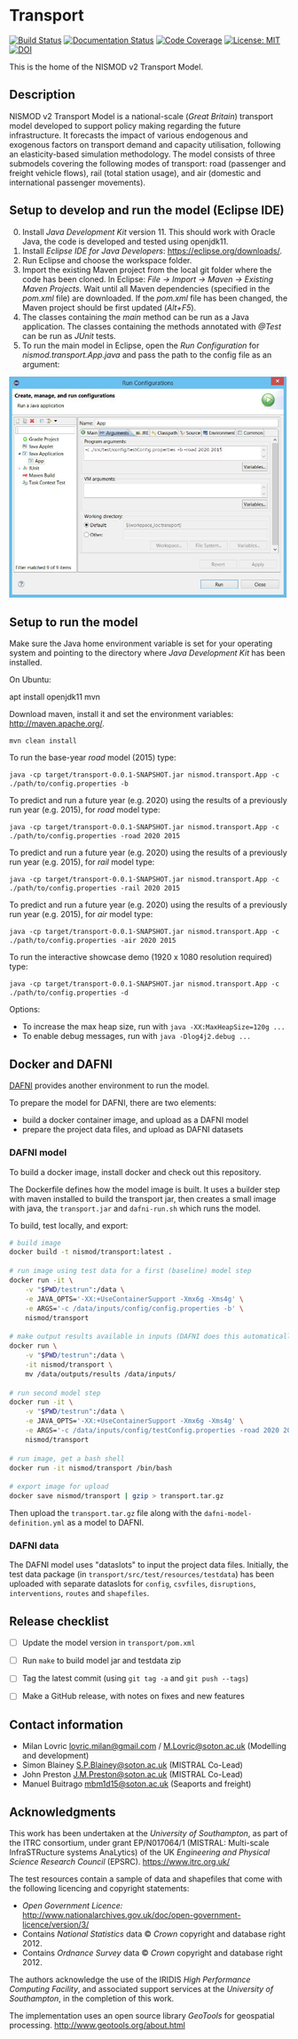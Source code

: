 ﻿# Transport

[![Build Status](https://travis-ci.com/nismod/transport.svg?branch=master)](https://travis-ci.com/nismod/transport)
[![Documentation Status](https://readthedocs.org/projects/nt2/badge/?version=latest)](https://nt2.readthedocs.io/en/latest/?badge=latest)
[![Code Coverage](https://img.shields.io/codecov/c/github/nismod/transport/master.svg)](https://codecov.io/github/nismod/transport?branch=master)
[![License: MIT](https://img.shields.io/badge/License-MIT-yellow.svg)](https://opensource.org/licenses/MIT)
[![DOI](https://zenodo.org/badge/66375443.svg)](https://zenodo.org/badge/latestdoi/66375443)

This is the home of the NISMOD v2 Transport Model.

## Description

NISMOD v2 Transport Model is a national-scale (*Great Britain*) transport model
developed to support policy making regarding the future infrastructure. It
forecasts the impact of various endogenous and exogenous factors on transport
demand and capacity utilisation, following an elasticity-based simulation
methodology. The model consists of three submodels covering the following modes
of transport: road (passenger and freight vehicle flows), rail (total station
usage), and air (domestic and international passenger movements).

## Setup to develop and run the model (Eclipse IDE)

0. Install *Java Development Kit* version 11. This should work with Oracle Java,
   the code is developed and tested using openjdk11.
1. Install *Eclipse IDE for Java Developers*: https://eclipse.org/downloads/.
2. Run Eclipse and choose the workspace folder.
3. Import the existing Maven project from the local git folder where the code
   has been cloned. In Eclipse: *File -> Import -> Maven -> Existing Maven
   Projects.* Wait until all Maven dependencies (specified in the *pom.xml*
   file) are downloaded. If the *pom.xml* file has been changed, the Maven
   project should be first updated (*Alt+F5*).
4. The classes containing the *main* method can be run as a Java application.
   The classes containing the methods annotated with *@Test* can be run as
   *JUnit* tests.
5. To run the main model in Eclipse, open the *Run Configuration* for
   *nismod.transport.App.java* and pass the path to the config file as an
   argument:

[<img alt="Configuration" src="images/configuration.jpg" style="max-width:500px" />](images/configuration.jpg)

## Setup to run the model

Make sure the Java home environment variable is set for your operating system
and pointing to the directory where *Java Development Kit* has been installed.

On Ubuntu:

   apt install openjdk11 mvn

Download maven, install it and set the environment variables:
http://maven.apache.org/.

    mvn clean install

To run the base-year *road* model (2015) type:

    java -cp target/transport-0.0.1-SNAPSHOT.jar nismod.transport.App -c
    ./path/to/config.properties -b

To predict and run a future year (e.g. 2020) using the results of a previously
run year (e.g. 2015), for *road* model type:

    java -cp target/transport-0.0.1-SNAPSHOT.jar nismod.transport.App -c
    ./path/to/config.properties -road 2020 2015

To predict and run a future year (e.g. 2020) using the results of a previously
run year (e.g. 2015), for *rail* model type:

    java -cp target/transport-0.0.1-SNAPSHOT.jar nismod.transport.App -c
    ./path/to/config.properties -rail 2020 2015

To predict and run a future year (e.g. 2020) using the results of a previously
run year (e.g. 2015), for *air* model type:

    java -cp target/transport-0.0.1-SNAPSHOT.jar nismod.transport.App -c
    ./path/to/config.properties -air 2020 2015

To run the interactive showcase demo (1920 x 1080 resolution required) type:

    java -cp target/transport-0.0.1-SNAPSHOT.jar nismod.transport.App -c
    ./path/to/config.properties -d

Options:

* To increase the max heap size, run with `java -XX:MaxHeapSize=120g ...`
* To enable debug messages, run with `java -Dlog4j2.debug ...`


## Docker and DAFNI

[DAFNI](https://www.dafni.ac.uk) provides another environment to run the model.

To prepare the model for DAFNI, there are two elements:
- build a docker container image, and upload as a DAFNI model
- prepare the project data files, and upload as DAFNI datasets

### DAFNI model

To build a docker image, install docker and check out this repository.

The Dockerfile defines how the model image is built. It uses a builder step
with maven installed to build the transport jar, then creates a small image with
java, the `transport.jar` and `dafni-run.sh` which runs the model.

To build, test locally, and export:

```bash
# build image
docker build -t nismod/transport:latest .

# run image using test data for a first (baseline) model step
docker run -it \
    -v "$PWD/testrun":/data \
    -e JAVA_OPTS='-XX:+UseContainerSupport -Xmx6g -Xms4g' \
    -e ARGS='-c /data/inputs/config/config.properties -b' \
    nismod/transport

# make output results available in inputs (DAFNI does this automatically)
docker run \
    -v "$PWD/testrun":/data \
    -it nismod/transport \
    mv /data/outputs/results /data/inputs/

# run second model step
docker run -it \
    -v "$PWD/testrun":/data \
    -e JAVA_OPTS='-XX:+UseContainerSupport -Xmx6g -Xms4g' \
    -e ARGS='-c /data/inputs/config/testConfig.properties -road 2020 2015' \
    nismod/transport

# run image, get a bash shell
docker run -it nismod/transport /bin/bash

# export image for upload
docker save nismod/transport | gzip > transport.tar.gz
```

Then upload the `transport.tar.gz` file along with the `dafni-model-definition.yml`
as a model to DAFNI.

### DAFNI data

The DAFNI model uses "dataslots" to input the project data files. Initially, the
test data package (in `transport/src/test/resources/testdata`) has been uploaded
with separate dataslots for `config`, `csvfiles`, `disruptions`,
`interventions`, `routes` and `shapefiles`.


## Release checklist

- [ ] Update the model version in `transport/pom.xml`
- [ ] Run `make` to build model jar and testdata zip
- [ ] Tag the latest commit (using `git tag -a` and `git push --tags`)
- [ ] Make a GitHub release, with notes on fixes and new features


## Contact information

* Milan Lovric lovric.milan@gmail.com / M.Lovric@soton.ac.uk (Modelling and
  development)
* Simon Blainey S.P.Blainey@soton.ac.uk (MISTRAL Co-Lead)
* John Preston J.M.Preston@soton.ac.uk (MISTRAL Co-Lead)
* Manuel Buitrago mbm1d15@soton.ac.uk (Seaports and freight)


## Acknowledgments

This work has been undertaken at the *University of Southampton*, as part of the
ITRC consortium, under grant EP/N017064/1 (MISTRAL: Multi-scale InfraSTRucture
systems AnaLytics) of the UK *Engineering and Physical Science Research Council*
(EPSRC). https://www.itrc.org.uk/

The test resources contain a sample of data and shapefiles that come with the
following licencing and copyright statements:
* *Open Government Licence:*
http://www.nationalarchives.gov.uk/doc/open-government-licence/version/3/
* Contains *National Statistics* data © *Crown* copyright and database right 2012.
* Contains *Ordnance Survey* data © *Crown* copyright and database right 2012.

The authors acknowledge the use of the IRIDIS *High Performance Computing
Facility*, and associated support services at the *University of Southampton*,
in the completion of this work.

The implementation uses an open source library *GeoTools* for geospatial
processing. http://www.geotools.org/about.html
